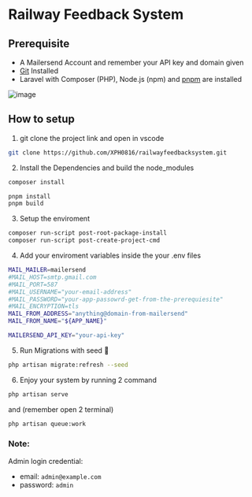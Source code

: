 # Railway Feedback System
## Prerequisite
- A Mailersend Account and remember your API key and domain given
- [Git](https://git-scm.com/downloads) Installed
- Laravel with Composer (PHP), Node.js (npm) and [pnpm](https://pnpm.io/installation) are installed

![image](https://github.com/user-attachments/assets/6650f0a2-9ce7-4423-b611-59869a151b04)

## How to setup
1. git clone the project link and open in vscode
```bash
git clone https://github.com/XPH0816/railwayfeedbacksystem.git
```
2. Install the Dependencies and build the node_modules
```bash
composer install 
```
```bash
pnpm install
pnpm build
```
3. Setup the enviroment 
```bash
composer run-script post-root-package-install
composer run-script post-create-project-cmd
```
4. Add your enviroment variables inside the your .env files
```bash
MAIL_MAILER=mailersend
#MAIL_HOST=smtp.gmail.com
#MAIL_PORT=587
#MAIL_USERNAME="your-email-address"
#MAIL_PASSWORD="your-app-passowrd-get-from-the-prerequiesite"
#MAIL_ENCRYPTION=tls
MAIL_FROM_ADDRESS="anything@domain-from-mailersend"
MAIL_FROM_NAME="${APP_NAME}"

MAILERSEND_API_KEY="your-api-key"
```
5. Run Migrations with seed 🌱
```bash
php artisan migrate:refresh --seed
```
6. Enjoy your system by running 2 command
```bash
php artisan serve
```
and (remember open 2 terminal)
```bash
php artisan queue:work
```

### Note: 
Admin login credential:
- email: ```admin@example.com```
- password: ```admin```

